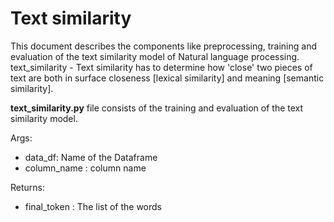 # Text similarity 

This document describes the components like preprocessing, training and evaluation of the text similarity model of Natural language processing.
text_similarity - Text similarity has to determine how 'close' two pieces of text are both in surface closeness [lexical similarity] and meaning [semantic similarity].

**text_similarity.py** file consists of the training and evaluation of the text similarity model.

Args:
  * data_df: Name of the Dataframe
  * column_name : column name

Returns: 
  * final_token : The list of the words
